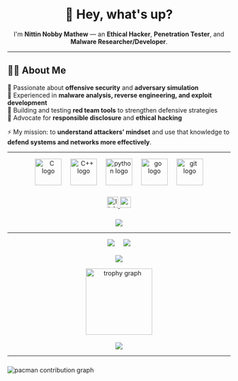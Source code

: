 <h1 align="center">👋 Hey, what's up?</h1>

<p align="center">
  I'm <b>Nittin Nobby Mathew</b> — an <b>Ethical Hacker</b>, <b>Penetration Tester</b>, and <b>Malware Researcher/Developer</b>.  
</p>

---

## 👨‍💻 About Me  

🔹 Passionate about **offensive security** and **adversary simulation**  
🔹 Experienced in **malware analysis, reverse engineering, and exploit development**  
🔹 Building and testing **red team tools** to strengthen defensive strategies  
🔹 Advocate for **responsible disclosure** and **ethical hacking**  

⚡ My mission: to **understand attackers’ mindset** and use that knowledge to **defend systems and networks more effectively**.  

---

<div align="center">
  <img src="https://skillicons.dev/icons?i=c" height="60" alt="C logo"  />
  <img width="12" />
  <img src="https://skillicons.dev/icons?i=cpp" height="60" alt="C++ logo"  />
  <img width="12" />
  <img src="https://skillicons.dev/icons?i=py" height="60" alt="python logo"  />
  <img width="12" />
  <img src="https://skillicons.dev/icons?i=go" height="60" alt="go logo"  />
  <img width="12" />
  <img src="https://skillicons.dev/icons?i=git" height="60" alt="git logo"  />
</div>

###

<div align="center">
  <a href="https://www.linkedin.com/in/nittin-nobby-mathew-601a831b3/" target="_blank">
    <img src="https://img.shields.io/static/v1?message=LinkedIn&logo=linkedin&label=&color=0077B5&logoColor=white&labelColor=&style=for-the-badge" height="25" alt="linkedin logo" />
  </a>
  <a href="https://medium.com/@idor69" target="_blank">
    <img src="https://img.shields.io/static/v1?message=Medium&logo=medium&label=&color=000000&logoColor=white&labelColor=&style=for-the-badge" height="25" alt="medium logo" />
  </a>
</div>

###

<div align="center">
  <img src="https://visitor-badge.laobi.icu/badge?page_id=maurodesouza.maurodesouza&"  />
</div>


---

<p align="center">
  <img src="https://github-readme-stats.vercel.app/api?username=CrypterENC&theme=dracula&hide_border=false&include_all_commits=false&count_private=false" />
  &nbsp;&nbsp;&nbsp;
  <img src="https://nirzak-streak-stats.vercel.app/?user=CrypterENC&theme=dracula&hide_border=false" />
  <br/><br/>
  <img src="https://github-readme-stats.vercel.app/api/top-langs/?username=CrypterENC&theme=dracula&hide_border=false&include_all_commits=false&count_private=false&layout=compact" />
</p>

<p align="center">
  <img src="https://github-profile-trophy.vercel.app?username=maurodesouza&theme=dracula&column=-1&row=1&margin-w=8&margin-h=8&no-bg=false&no-frame=false&order=4" height="150" alt="trophy graph"  />
  <br/><br/>
  <img src="https://github-contributor-stats.vercel.app/api?username=CrypterENC&limit=5&theme=dracula&combine_all_yearly_contributions=true" />
</p>

---

###

<picture>
  <source media="(prefers-color-scheme: dark)" srcset="https://raw.githubusercontent.com/maurodesouza/maurodesouza/output/pacman-contribution-graph-dark.svg">
  <source media="(prefers-color-scheme: light)" srcset="https://raw.githubusercontent.com/maurodesouza/maurodesouza/output/pacman-contribution-graph.svg">
  <img alt="pacman contribution graph" src="https://raw.githubusercontent.com/maurodesouza/maurodesouza/output/pacman-contribution-graph.svg">
</picture>

###
